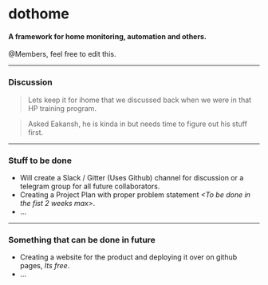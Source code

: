 # dothome

#### A framework for home monitoring, automation and others.

@Members, feel free to edit this.

---
### Discussion 

> Lets keep it for ihome that we discussed back when we were in that HP training program.

> Asked Eakansh, he is kinda in but needs time to figure out his stuff first.

---

### Stuff to be done

* Will create a Slack / Gitter (Uses Github) channel for discussion or a telegram group for all future collaborators.
* Creating a Project Plan with proper problem statement _<To be done in the fist 2 weeks max>_.
* ...

---

### Something that can be done in future 

* Creating a website for the product and deploying it over on github pages, _Its free_.  
* ...

